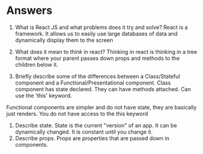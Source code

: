 # Answers

1.  What is React JS and what problems does it try and solve?
React is a framework. It allows us to easily use large databases of data and dynamically display them to the screen

1.  What does it mean to _think_ in react?
Thinking in react is thinking in a tree format where your parent passes down props and methods to the children below it.

1.  Briefly describe some of the differences between a Class/Stateful component and a Functional/Presentational component.
Class component has state declared. They can have methods attached. Can use the 'this' keyword.

Functional components are simpler and do not have state, they are basically just renders. You do not have access to the this keyword

1.  Describe state.
State is the current "version" of an app. It can be dynamically changed. It is constant until you change it.
1.  Describe props.
Props are properties that are passed down in components.